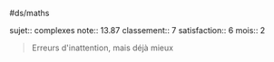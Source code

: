 #ds/maths

sujet:: complexes
note:: 13.87
classement:: 7
satisfaction:: 6
mois:: 2

> Erreurs d'inattention, mais déjà mieux

